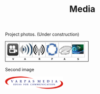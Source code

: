 ﻿---
layout: page
title: Media
permalink: /Media/
---



<p>Project photos. (Under construction)</p>

<img src = "/images/Logo Big.jpg" border = "1" width = "270" height = "64"/>

<p>Second image </p>


<img src = "/images/Logo of Varpas.png" width = "189" height = "40"/>

